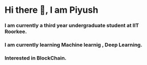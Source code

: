 # Hi there 👋, I am Piyush
### I am currently a third year undergraduate student at IIT Roorkee.
### I am currently learning Machine learnig , Deep Learning.
### Interested in BlockChain.



<!--
**pjkm28/pjkm28** is a ✨ _special_ ✨ repository because its `README.md` (this file) appears on your GitHub profile.

Here are some ideas to get you started:

- 🔭 I’m currently working on ...
- 🌱 I’m currently learning ...
- 👯 I’m looking to collaborate on ...
- 🤔 I’m looking for help with ...
- 💬 Ask me about ...
- 📫 How to reach me: ...
- 😄 Pronouns: ...
- ⚡ Fun fact: ...
-->
